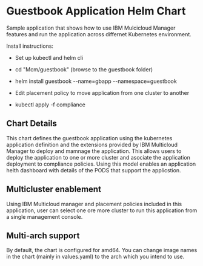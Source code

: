# Guestbook Application Helm Chart
Sample application that shows how to use IBM Mulcicloud Manager features and run the application across differnet Kubernetes environment.

Install instructions:

- Set up kubectl and helm cli 

- cd "Mcm/guestbook" (browse to the guestbook folder)

- helm install guestbook --name=gbapp --namespace=guestbook

- Edit placement policy to move application from one cluster to another

- kubectl apply -f compliance

## Chart Details
This chart defines the guestbook application using the kubernetes application definition and the extensions provided by IBM Multicloud Manager to deploy and mamnage the application.  This allows users to deploy the application to one or more cluster and asociate the application deployment to compliance policies.  Using this model enables an application helth dashboard with details of the PODS that support the applicstion.

## Multicluster enablement
Using IBM Multicloud manager and placement policies included in this application, user can select one ore more cluster to run this application from a single management console.

## Multi-arch support
By default, the chart is configured for amd64. You can change image names in the chart (mainly in values.yaml) to the arch which you intend to use.
